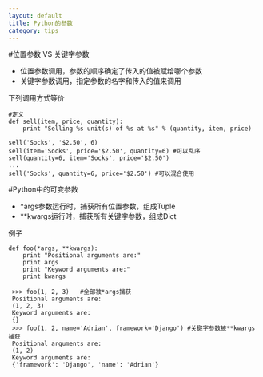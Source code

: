 ```yaml
---
layout: default
title: Python的参数
category: tips
---
```


#位置参数 VS 关键字参数
+ 位置参数调用，参数的顺序确定了传入的值被赋给哪个参数
+ 关键字参数调用，指定参数的名字和传入的值来调用

下列调用方式等价

    #定义
    def sell(item, price, quantity):
        print "Selling %s unit(s) of %s at %s" % (quantity, item, price)
    
    sell('Socks', '$2.50', 6)
    sell(item='Socks', price='$2.50', quantity=6) #可以乱序
    sell(quantity=6, item='Socks', price='$2.50')
    ...
    sell('Socks', quantity=6, price='$2.50') #可以混合使用


#Python中的可变参数
+ \*args参数运行时，捕获所有位置参数，组成Tuple
+ \*\*kwargs运行时，捕获所有关键字参数，组成Dict

例子

    def foo(*args, **kwargs):
        print "Positional arguments are:"
        print args
        print "Keyword arguments are:"
        print kwargs
     
     >>> foo(1, 2, 3)   #全部被*args捕获
     Positional arguments are:
     (1, 2, 3)
     Keyword arguments are:
     {}
     >>> foo(1, 2, name='Adrian', framework='Django') #关键字参数被**kwargs捕获
     Positional arguments are:
     (1, 2)
     Keyword arguments are:
     {'framework': 'Django', 'name': 'Adrian'}

